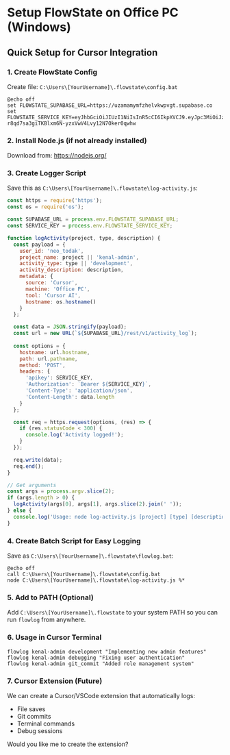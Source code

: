 # Setup FlowState on Office PC (Windows)

## Quick Setup for Cursor Integration

### 1. Create FlowState Config
Create file: `C:\Users\[YourUsername]\.flowstate\config.bat`
```batch
@echo off
set FLOWSTATE_SUPABASE_URL=https://uzamamymfzhelvkwpvgt.supabase.co
set FLOWSTATE_SERVICE_KEY=eyJhbGciOiJIUzI1NiIsInR5cCI6IkpXVCJ9.eyJpc3MiOiJzdXBhYmFzZSIsInJlZiI6InV6YW1hbXltZnpoZWx2a3dwdmd0Iiwicm9sZSI6InNlcnZpY2Vfcm9sZSIsImlhdCI6MTc0ODE0MzA2OCwiZXhwIjoyMDYzNzE5MDY4fQ.-r8qd7sa3giTKBlxm6N-yzxVwV4Lvy12N7Oker0qwhw
```

### 2. Install Node.js (if not already installed)
Download from: https://nodejs.org/

### 3. Create Logger Script
Save this as `C:\Users\[YourUsername]\.flowstate\log-activity.js`:
```javascript
const https = require('https');
const os = require('os');

const SUPABASE_URL = process.env.FLOWSTATE_SUPABASE_URL;
const SERVICE_KEY = process.env.FLOWSTATE_SERVICE_KEY;

function logActivity(project, type, description) {
  const payload = {
    user_id: 'neo_todak',
    project_name: project || 'kenal-admin',
    activity_type: type || 'development',
    activity_description: description,
    metadata: {
      source: 'Cursor',
      machine: 'Office PC',
      tool: 'Cursor AI',
      hostname: os.hostname()
    }
  };

  const data = JSON.stringify(payload);
  const url = new URL(`${SUPABASE_URL}/rest/v1/activity_log`);
  
  const options = {
    hostname: url.hostname,
    path: url.pathname,
    method: 'POST',
    headers: {
      'apikey': SERVICE_KEY,
      'Authorization': `Bearer ${SERVICE_KEY}`,
      'Content-Type': 'application/json',
      'Content-Length': data.length
    }
  };

  const req = https.request(options, (res) => {
    if (res.statusCode < 300) {
      console.log('Activity logged!');
    }
  });

  req.write(data);
  req.end();
}

// Get arguments
const args = process.argv.slice(2);
if (args.length > 0) {
  logActivity(args[0], args[1], args.slice(2).join(' '));
} else {
  console.log('Usage: node log-activity.js [project] [type] [description]');
}
```

### 4. Create Batch Script for Easy Logging
Save as `C:\Users\[YourUsername]\.flowstate\flowlog.bat`:
```batch
@echo off
call C:\Users\[YourUsername]\.flowstate\config.bat
node C:\Users\[YourUsername]\.flowstate\log-activity.js %*
```

### 5. Add to PATH (Optional)
Add `C:\Users\[YourUsername]\.flowstate` to your system PATH so you can run `flowlog` from anywhere.

### 6. Usage in Cursor Terminal
```batch
flowlog kenal-admin development "Implementing new admin features"
flowlog kenal-admin debugging "Fixing user authentication"
flowlog kenal-admin git_commit "Added role management system"
```

### 7. Cursor Extension (Future)
We can create a Cursor/VSCode extension that automatically logs:
- File saves
- Git commits
- Terminal commands
- Debug sessions

Would you like me to create the extension?